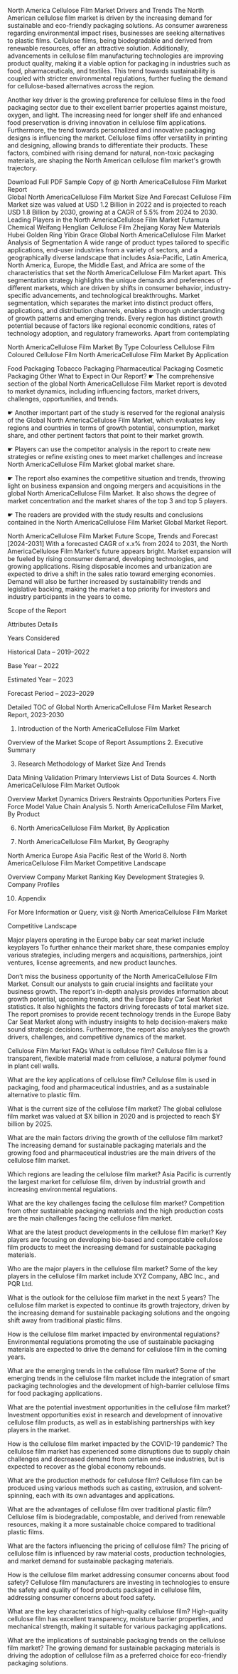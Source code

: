 North America Cellulose Film Market Drivers and Trends
The North American cellulose film market is driven by the increasing demand for sustainable and eco-friendly packaging solutions. As consumer awareness regarding environmental impact rises, businesses are seeking alternatives to plastic films. Cellulose films, being biodegradable and derived from renewable resources, offer an attractive solution. Additionally, advancements in cellulose film manufacturing technologies are improving product quality, making it a viable option for packaging in industries such as food, pharmaceuticals, and textiles. This trend towards sustainability is coupled with stricter environmental regulations, further fueling the demand for cellulose-based alternatives across the region.

Another key driver is the growing preference for cellulose films in the food packaging sector due to their excellent barrier properties against moisture, oxygen, and light. The increasing need for longer shelf life and enhanced food preservation is driving innovation in cellulose film applications. Furthermore, the trend towards personalized and innovative packaging designs is influencing the market. Cellulose films offer versatility in printing and designing, allowing brands to differentiate their products. These factors, combined with rising demand for natural, non-toxic packaging materials, are shaping the North American cellulose film market's growth trajectory.

Download Full PDF Sample Copy of @ North AmericaCellulose Film Market Report  
Global North AmericaCellulose Film Market Size And Forecast
Cellulose Film Market size was valued at USD 1.2 Billion in 2022 and is projected to reach USD 1.8 Billion by 2030, growing at a CAGR of 5.5% from 2024 to 2030.
Leading Players in the North AmericaCellulose Film Market
Futamura Chemical
Weifang Henglian Cellulose Film
Zhejiang Koray New Materials
Hubei Golden Ring
Yibin Grace
Global North AmericaCellulose Film Market Analysis of Segmentation
A wide range of product types tailored to specific applications, end-user industries from a variety of sectors, and a geographically diverse landscape that includes Asia-Pacific, Latin America, North America, Europe, the Middle East, and Africa are some of the characteristics that set the North AmericaCellulose Film Market apart. This segmentation strategy highlights the unique demands and preferences of different markets, which are driven by shifts in consumer behavior, industry-specific advancements, and technological breakthroughs. Market segmentation, which separates the market into distinct product offers, applications, and distribution channels, enables a thorough understanding of growth patterns and emerging trends. Every region has distinct growth potential because of factors like regional economic conditions, rates of technology adoption, and regulatory frameworks. Apart from contemplating

North AmericaCellulose Film Market By Type
Colourless Cellulose Film
Coloured Cellulose Film
North AmericaCellulose Film Market By Application

Food Packaging
Tobacco Packaging
Pharmaceutical Packaging
Cosmetic Packaging
Other
What to Expect in Our Report?
☛ The comprehensive section of the global North AmericaCellulose Film Market report is devoted to market dynamics, including influencing factors, market drivers, challenges, opportunities, and trends.

☛ Another important part of the study is reserved for the regional analysis of the Global North AmericaCellulose Film Market, which evaluates key regions and countries in terms of growth potential, consumption, market share, and other pertinent factors that point to their market growth.

☛ Players can use the competitor analysis in the report to create new strategies or refine existing ones to meet market challenges and increase North AmericaCellulose Film Market global market share.

☛ The report also examines the competitive situation and trends, throwing light on business expansion and ongoing mergers and acquisitions in the global North AmericaCellulose Film Market. It also shows the degree of market concentration and the market shares of the top 3 and top 5 players.

☛ The readers are provided with the study results and conclusions contained in the North AmericaCellulose Film Market Global Market Report.

North AmericaCellulose Film Market Future Scope, Trends and Forecast [2024-2031]
With a forecasted CAGR of x.x% from 2024 to 2031, the North AmericaCellulose Film Market's future appears bright. Market expansion will be fueled by rising consumer demand, developing technologies, and growing applications. Rising disposable incomes and urbanization are expected to drive a shift in the sales ratio toward emerging economies. Demand will also be further increased by sustainability trends and legislative backing, making the market a top priority for investors and industry participants in the years to come.

Scope of the Report

Attributes Details

Years Considered

Historical Data – 2019–2022

Base Year – 2022

Estimated Year – 2023

Forecast Period – 2023–2029

Detailed TOC of Global North AmericaCellulose Film Market Research Report, 2023-2030
1. Introduction of the North AmericaCellulose Film Market

Overview of the Market
Scope of Report
Assumptions
2. Executive Summary

3. Research Methodology of Market Size And Trends

Data Mining
Validation
Primary Interviews
List of Data Sources
4. North AmericaCellulose Film Market Outlook

Overview
Market Dynamics
Drivers
Restraints
Opportunities
Porters Five Force Model
Value Chain Analysis
5. North AmericaCellulose Film Market, By Product

6. North AmericaCellulose Film Market, By Application

7. North AmericaCellulose Film Market, By Geography

North America
Europe
Asia Pacific
Rest of the World
8. North AmericaCellulose Film Market Competitive Landscape

Overview
Company Market Ranking
Key Development Strategies
9. Company Profiles

10. Appendix

For More Information or Query, visit @ North AmericaCellulose Film Market

Competitive Landscape

Major players operating in the Europe baby car seat market include keyplayers To further enhance their market share, these companies employ various strategies, including mergers and acquisitions, partnerships, joint ventures, license agreements, and new product launches.

Don’t miss the business opportunity of the North AmericaCellulose Film Market. Consult our analysts to gain crucial insights and facilitate your business growth.
The report's in-depth analysis provides information about growth potential, upcoming trends, and the Europe Baby Car Seat Market statistics. It also highlights the factors driving forecasts of total market size. The report promises to provide recent technology trends in the Europe Baby Car Seat Market along with industry insights to help decision-makers make sound strategic decisions. Furthermore, the report also analyses the growth drivers, challenges, and competitive dynamics of the market.

Cellulose Film Market FAQs
What is cellulose film?
Cellulose film is a transparent, flexible material made from cellulose, a natural polymer found in plant cell walls.

What are the key applications of cellulose film?
Cellulose film is used in packaging, food and pharmaceutical industries, and as a sustainable alternative to plastic film.

What is the current size of the cellulose film market?
The global cellulose film market was valued at $X billion in 2020 and is projected to reach $Y billion by 2025.

What are the main factors driving the growth of the cellulose film market?
The increasing demand for sustainable packaging materials and the growing food and pharmaceutical industries are the main drivers of the cellulose film market.

Which regions are leading the cellulose film market?
Asia Pacific is currently the largest market for cellulose film, driven by industrial growth and increasing environmental regulations.

What are the key challenges facing the cellulose film market?
Competition from other sustainable packaging materials and the high production costs are the main challenges facing the cellulose film market.

What are the latest product developments in the cellulose film market?
Key players are focusing on developing bio-based and compostable cellulose film products to meet the increasing demand for sustainable packaging materials.

Who are the major players in the cellulose film market?
Some of the key players in the cellulose film market include XYZ Company, ABC Inc., and PQR Ltd.

What is the outlook for the cellulose film market in the next 5 years?
The cellulose film market is expected to continue its growth trajectory, driven by the increasing demand for sustainable packaging solutions and the ongoing shift away from traditional plastic films.

How is the cellulose film market impacted by environmental regulations?
Environmental regulations promoting the use of sustainable packaging materials are expected to drive the demand for cellulose film in the coming years.

What are the emerging trends in the cellulose film market?
Some of the emerging trends in the cellulose film market include the integration of smart packaging technologies and the development of high-barrier cellulose films for food packaging applications.

What are the potential investment opportunities in the cellulose film market?
Investment opportunities exist in research and development of innovative cellulose film products, as well as in establishing partnerships with key players in the market.

How is the cellulose film market impacted by the COVID-19 pandemic?
The cellulose film market has experienced some disruptions due to supply chain challenges and decreased demand from certain end-use industries, but is expected to recover as the global economy rebounds.

What are the production methods for cellulose film?
Cellulose film can be produced using various methods such as casting, extrusion, and solvent-spinning, each with its own advantages and applications.

What are the advantages of cellulose film over traditional plastic film?
Cellulose film is biodegradable, compostable, and derived from renewable resources, making it a more sustainable choice compared to traditional plastic films.

What are the factors influencing the pricing of cellulose film?
The pricing of cellulose film is influenced by raw material costs, production technologies, and market demand for sustainable packaging materials.

How is the cellulose film market addressing consumer concerns about food safety?
Cellulose film manufacturers are investing in technologies to ensure the safety and quality of food products packaged in cellulose film, addressing consumer concerns about food safety.

What are the key characteristics of high-quality cellulose film?
High-quality cellulose film has excellent transparency, moisture barrier properties, and mechanical strength, making it suitable for various packaging applications.

What are the implications of sustainable packaging trends on the cellulose film market?
The growing demand for sustainable packaging materials is driving the adoption of cellulose film as a preferred choice for eco-friendly packaging solutions.
